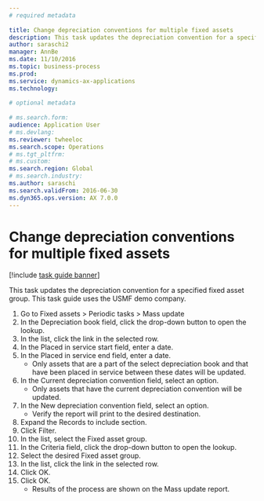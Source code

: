 ```yaml
--- 
# required metadata 
 
title: Change depreciation conventions for multiple fixed assets
description: This task updates the depreciation convention for a specified fixed asset group. 
author: saraschi2
manager: AnnBe 
ms.date: 11/10/2016
ms.topic: business-process 
ms.prod:  
ms.service: dynamics-ax-applications 
ms.technology:  
 
# optional metadata 
 
# ms.search.form:   
audience: Application User 
# ms.devlang:  
ms.reviewer: twheeloc
ms.search.scope: Operations 
# ms.tgt_pltfrm:  
# ms.custom:  
ms.search.region: Global
# ms.search.industry: 
ms.author: saraschi
ms.search.validFrom: 2016-06-30 
ms.dyn365.ops.version: AX 7.0.0 
---
```

# Change depreciation conventions for multiple fixed assets

[!include [task guide banner](../../includes/task-guide-banner.md)]

This task updates the depreciation convention for a specified fixed asset group. This task guide uses the USMF demo company.

1. Go to Fixed assets > Periodic tasks > Mass update
2. In the Depreciation book field, click the drop-down button to open the lookup.
3. In the list, click the link in the selected row.
4. In the Placed in service start field, enter a date.
5. In the Placed in service end field, enter a date.
    * Only assets that are a part of the select depreciation book and that have been placed in service between these dates will be updated.  
6. In the Current depreciation convention field, select an option.
    * Only assets that have the current depreciation convention will be updated.  
7. In the New depreciation convention field, select an option.
    * Verify the report will print to the desired destination.  
8. Expand the Records to include section.
9. Click Filter.
10. In the list, select the Fixed asset group.
11. In the Criteria field, click the drop-down button to open the lookup.
12. Select the desired Fixed asset group.
13. In the list, click the link in the selected row.
14. Click OK.
15. Click OK.
    *  Results of the process are shown on the Mass update report.     

